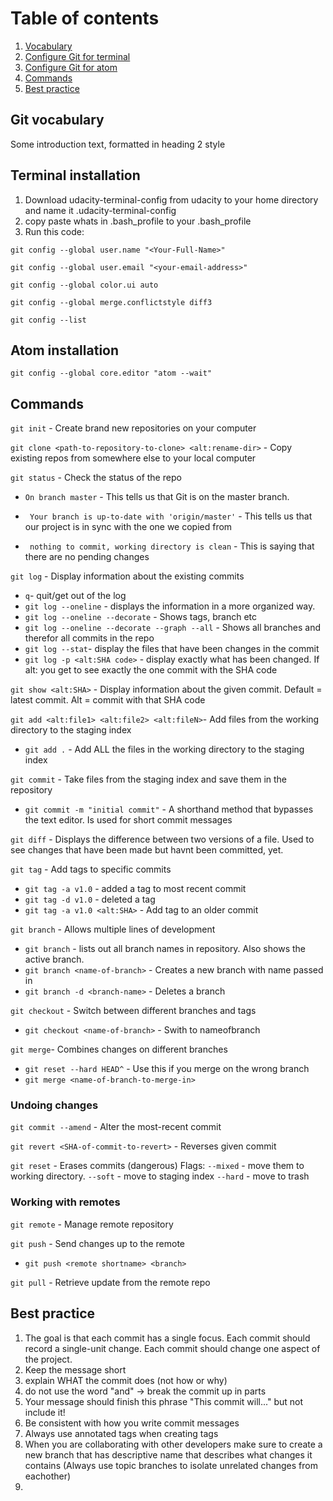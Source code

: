 # Table of contents
1. [Vocabulary](#vocabulary)
2. [Configure Git for terminal](#configure)
3. [Configure Git for atom](#configure2)
4. [Commands](#commands)
4. [Best practice](#practice)

## Git vocabulary <a name="vocabulary"></a>
Some introduction text, formatted in heading 2 style

## Terminal installation <a name="configure"></a>
1. Download udacity-terminal-config from udacity to your home directory and name it .udacity-terminal-config
2. copy paste whats in .bash_profile to your .bash_profile
3. Run this code:

  `git config --global user.name "<Your-Full-Name>"`

  `git config --global user.email "<your-email-address>"`

  `git config --global color.ui auto`

  `git config --global merge.conflictstyle diff3`

  `git config --list`


## Atom installation <a name="configure2"></a>

`git config --global core.editor "atom --wait"`



## Commands <a name="commands"></a>

`git init` - Create brand new repositories on your computer

`git clone <path-to-repository-to-clone> <alt:rename-dir>` - Copy existing repos from somewhere else to your local computer

`git status` - Check the status of the repo



*  `On branch master` - This tells us that Git is on the master branch.

*   ` Your branch is up-to-date with 'origin/master'` - This tells us that our project is in sync with the one we copied from

* ` nothing to commit, working directory is clean` - This is saying that there are no pending changes

`git log` - Display information about the existing commits

* `q`- quit/get out of the log
* `git log --oneline` - displays the information in a more organized way.
* `git log --oneline --decorate` - Shows tags, branch etc
* `git log --oneline --decorate --graph --all` - Shows all branches and therefor all commits in the repo
* `git log --stat`- display the files that have been changes in the commit
* `git log -p <alt:SHA code>` - display exactly what has been changed. If alt: you get to see exactly the one commit with the SHA code

`git show <alt:SHA>` - Display information about the given commit. Default = latest commit. Alt = commit with that SHA code

`git add <alt:file1> <alt:file2> <alt:fileN>`- Add files from the working directory to the staging index
* `git add .` - Add ALL the files in the working directory to the staging index

`git commit` - Take files from the staging index and save them in the repository
* `git commit -m "initial commit"` - A shorthand method that bypasses the text editor. Is used for short commit messages

`git diff`  - Displays the difference between two versions of a file. Used to see changes that have been made but havnt been committed, yet.

`git tag` - Add tags to specific commits
* `git tag -a v1.0` - added a tag to most recent commit
* `git tag -d v1.0` - deleted a tag
* `git tag -a v1.0 <alt:SHA>` - Add tag to an older commit

`git branch` - Allows multiple lines of development
* `git branch` - lists out all branch names in repository. Also shows the active branch.
* `git branch <name-of-branch>` - Creates a new branch with name passed in
* `git branch -d <branch-name>` - Deletes a branch

`git checkout` - Switch between different branches and tags
* `git checkout <name-of-branch>` - Swith to nameofbranch



`git merge`- Combines changes on different branches
* `git reset --hard HEAD^` - Use this if you merge on the wrong branch
* `git merge <name-of-branch-to-merge-in>`

### Undoing changes

`git commit --amend` - Alter the most-recent commit

`git revert <SHA-of-commit-to-revert>` - Reverses given commit

`git reset` - Erases commits (dangerous)
Flags: `--mixed` - move them to working directory. `--soft` - move to staging index `--hard` - move to trash

### Working with remotes

`git remote` - Manage remote repository

`git push` - Send changes up to the remote
* `git push <remote shortname> <branch>`


`git pull` - Retrieve update from the remote repo

## Best practice <a name="practice"></a>

1. The goal is that each commit has a single focus. Each commit should record a single-unit change. Each commit should change one aspect of the project.
2. Keep the message short
3. explain WHAT the commit does (not how or why)
4. do not use the word "and" -> break the commit up in parts
5. Your message should finish this phrase "This commit will..." but not include it!
6. Be consistent with how you write commit messages
7. Always use annotated tags when creating tags
8. When you are collaborating with other developers make sure to create a new branch that has descriptive name that describes what changes it contains (Always use topic branches to isolate unrelated changes from eachother)
9.
